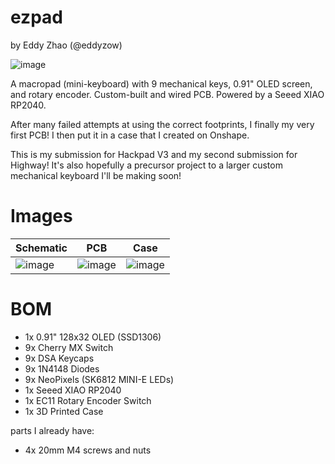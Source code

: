 # ezpad

by Eddy Zhao (@eddyzow)

![image](https://github.com/user-attachments/assets/6eca65f7-fa06-414b-b9ac-68b172981000)

A macropad (mini-keyboard) with 9 mechanical keys, 0.91" OLED screen, and rotary encoder. Custom-built and wired PCB. Powered by a Seeed XIAO RP2040.

After many failed attempts at using the correct footprints, I finally my very first PCB! I then put it in a case that I created on Onshape.

This is my submission for Hackpad V3 and my second submission for Highway! It's also hopefully a precursor project to a larger custom mechanical keyboard I'll be making soon!

# Images

| Schematic    | PCB | Case |
| -------- | ------- | ------- |
| ![image](https://github.com/user-attachments/assets/228fc7bc-6125-4b40-b424-ff02428df9f7) | ![image](https://github.com/user-attachments/assets/03804ac7-8eb5-410c-ad74-194b3dca9ba3) | ![image](https://github.com/user-attachments/assets/b8abe84e-1a56-4fd6-9fd6-c8c6e83b9a3c) |


# BOM

- 1x 0.91" 128x32 OLED (SSD1306)
- 9x Cherry MX Switch
- 9x DSA Keycaps
- 9x 1N4148 Diodes
- 9x NeoPixels (SK6812 MINI-E LEDs)
- 1x Seeed XIAO RP2040
- 1x EC11 Rotary Encoder Switch
- 1x 3D Printed Case

parts I already have:
- 4x 20mm M4 screws and nuts
